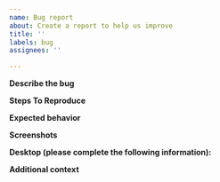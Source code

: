 ```yaml
---
name: Bug report
about: Create a report to help us improve
title: ''
labels: bug
assignees: ''

---
```


**Describe the bug**
<!--- A clear and concise description of what the bug is. -->

**Steps To Reproduce**
<!--- 
Steps to reproduce the behavior:
1. Go to '...'
2. Click on '....'
3. Scroll down to '....'
4. See error
--->

**Expected behavior**
<!--- A clear and concise description of what you expected to happen. --->

**Screenshots**
<!--- If applicable, add screenshots to help explain your problem. --->

**Desktop (please complete the following information):**
<!--- 
 - OS: [e.g. iOS]
 - Browser [e.g. chrome, safari]
 - Version [e.g. 22]
--->

**Additional context**
<!--- Add any other context about the problem here. --->
